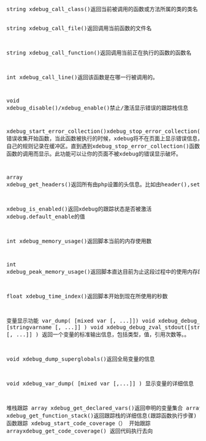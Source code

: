 <div id="sina_keyword_ad_area2" class="articalContent ">
	<p>
<pre class="prettyprint lang-pl linenums">string xdebug_call_class()返回当前被调用的函数或方法所属的类的类名

string xdebug_call_file()返回调用当前函数的文件名

string xdebug_call_function()返回调用当前正在执行的函数的函数名

int xdebug_call_line()返回该函数是在哪一行被调用的。

void xdebug_disable()/xdebug_enable()禁止/激活显示错误的跟踪栈信息

xdebug_start_error_collection()xdebug_stop_error_collection()xdebug_get_collected_errors()
错误收集开始函数，当此函数被执行的时候，xdebug将不在页面上显示错误信息，而是将错误信息以xdebug
自己的规则记录在缓冲区。直到遇到xdebug_stop_error_collection()函数。缓冲区的内容将由xdebug_get_collected_errors()
函数的调用而显示。此功能可以让你的页面不被xdebug的错误显示破坏。

array xdebug_get_headers()返回所有由php设置的头信息。比如由header(),setcookie函数设置的头信息.

xdebug_is_enabled()返回xdebug的跟踪状态是否被激活 xdebug.default_enable的值

int xdebug_memory_usage()返回脚本当前的内存使用数

int xdebug_peak_memory_usage()返回脚本直达目前为止这段过程中的使用内存的最高值

float xdebug_time_index()返回脚本开始到现在所使用的秒数

变量显示功能
var_dump( [mixed var [, ...]])
void xdebug_debug_zval( [stringvarname [, ...]] )
void xdebug_debug_zval_stdout([string varname [, ...]] )
返回一个变量的标准输出信息，包括类型，值，引用次数等。。

void xdebug_dump_superglobals()返回全局变量的信息

void xdebug_var_dump( [mixed var [,...]] ) 显示变量的详细信息

堆栈跟踪
array xdebug_get_declared_vars()返回申明的变量集合
array xdebug_get_function_stack()返回跟踪栈的详细信息(跟踪函数执行步骤)
函数跟踪
xdebug_start_code_coverage（）
开始跟踪
arrayxdebug_get_code_coverage()
返回代码执行去向</pre>
	</p>
</div>
